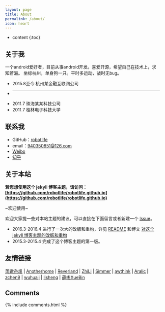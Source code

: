 ```yaml
---
layout: page
title: About
permalink: /about/
icon: heart
---
```


* content
{:toc}

## 关于我

一个android爱好者，目前从事android开发。喜爱开源，希望自己在技术上，求知若渴。
坐标杭州，单身狗一只。平时多运动，战时无bug。

* 2015.8至今 杭州某金融互联网公司
* ---
* 2011.7 珠海某某科技公司
* 2011.7 桂林电子科技大学

## 联系我

* GitHub：[robotlife](https://github.com/robotlife)
* email：940350851@126.com
* [Weibo](http://weibo.com/robotke)
* [知乎](https://www.zhihu.com/people/chen-ming-51-3)

## 关于本站

**若您想使用这个 jekyll 博客主题，请访问：[https://github.com/robotlife/robotlife.github.io](https://github.com/robotlife/robotlife.github.io)**

~欢迎使用~

欢迎大家提一些对本站主题的建议，可以直接在下面留言或者新建一个 [Issue](https://github.com/Gaohaoyang/gaohaoyang.github.io/issues)。

* 2016.3-2016.4 进行了一次大的改版和重构，详见 [README](https://github.com/Gaohaoyang/gaohaoyang.github.io/blob/master/README.md) 和博文 [对这个 jekyll 博客主题的改版和重构](http://gaohaoyang.github.io/2016/03/12/jekyll-theme-version-2.0/)
* 2015.3-2015.4 完成了这个博客主题的第一版。


## 友情链接

[羡辙杂俎](http://zhangwenli.com/blog) \| [Anotherhome](https://www.anotherhome.net) \| [Reverland](http://reverland.org/) \| [ZhiLi](http://lizhipower.github.io/) \| [Simmer](http://simmer-jun.github.io/) \| [awthink](http://awthink.net/) \| [Aralic](http://aralic.github.io/) \| [zchen9](http://www.chen9.info/) \| [wuhuaji](http://wuhuaji.me/) \| [lisheng](http://www.lishengcn.cn/) \| [薛彬XueBin](http://axuebin.com/blog/)

## Comments

{% include comments.html %}
